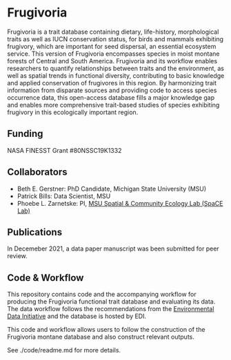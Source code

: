 # Frugivoria
Frugivoria is a trait database containing dietary, life-history, morphological traits as well as IUCN conservation status, for birds and mammals exhibiting frugivory, which are important for seed dispersal, an essential ecosystem service. This version of Frugivoria encompasses species in moist montane forests of Central and South America. Frugivoria and its workflow enables researchers to quantify relationships between traits and the environment, as well as spatial trends in functional diversity, contributing to basic knowledge and applied conservation of frugivores in this region. By harmonizing trait information from disparate sources and providing code to access species occurrence data, this open-access database fills a major knowledge gap and enables more comprehensive trait-based studies of species exhibiting frugivory in this ecologically important region.

## Funding
NASA FINESST Grant #80NSSC19K1332

## Collaborators
- Beth E. Gerstner: PhD Candidate, Michigan State University (MSU)
- Patrick Bills: Data Scientist, MSU
- Phoebe L. Zarnetske: PI, [MSU Spatial & Community Ecology Lab (SpaCE Lab)](http://www.communityecologylab.com)

## Publications
In Decemeber 2021, a data paper manuscript was been submitted for peer review.

## Code & Workflow
This repository contains code and the accompanying workflow for producing the Frugivoria functional trait database and evaluating its data. The data workflow follows the recommendations from the [Environmental Data Initiative](http://www.environmentaldatainitiative.org) and the database is hosted by EDI. 

This code and workflow allows users to follow the construction of the Frugivoria montane database and also construct relevant outputs.

See ./code/readme.md for more details.
